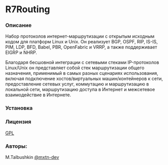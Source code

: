 # R7Routing

### Описание
Набор протоколов интернет-маршрутизации с открытым исходным кодом для платформ Linux и Unix. Он реализует BGP, OSPF, RIP, IS-IS, PIM, LDP, BFD, Babel, PBR, OpenFabric и VRRP, а также поддерживает EIGRP и NHRP.</p>
Благодаря бесшовной интеграции с сетевыми стеками IP-протоколов Linux/Unix он представляет собой стек маршрутизации общего назначения, применимый в самых разных сценариях использования, включая подключение хостов/виртуальных машин/контейнеров к сети, предоставление сетевых услуг, коммутацию и маршрутизацию в локальной сети, маршрутизацию доступа в Интернет и межсетевое взаимодействие в Интернете.</p>
### Установка

### Лицензия
[GPL](https://github.com/mxtn-dev/R7Routing/blob/5fa89b174a85eea60f2a7d5962ab1f228cb24ac0/LICENSE)
### Авторы:
M.Talbushkin [@mxtn-dev](#)

